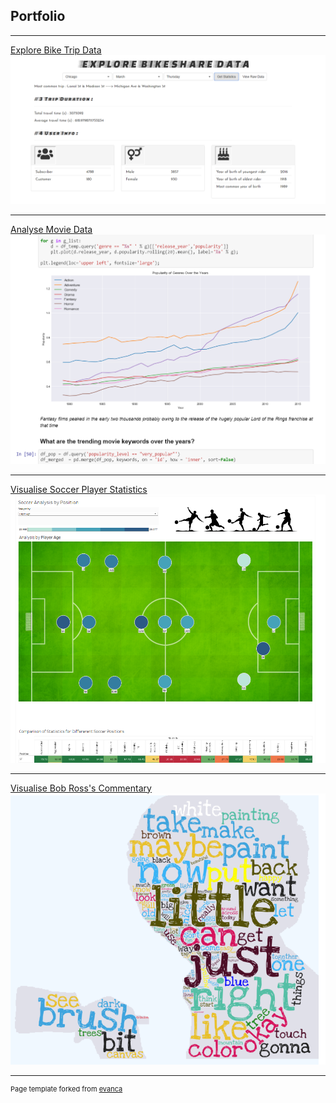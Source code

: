 ## Portfolio

---

[Explore Bike Trip Data](https://github.com/pr0grammm/explore_bikeshare_data)
<img src="images/bikeshare.PNG?raw=true"/>

---
[Analyse Movie Data](https://github.com/pr0grammm/analyse_movie_data/blob/master/investigate-a-dataset-template.ipynb)
<img src="images/movie.PNG?raw=true"/>

---
[Visualise Soccer Player Statistics](https://public.tableau.com/profile/reshma3573#!/vizhome/socceranalysisbypositionfinal/Dashboard2)
<img src="images/soccer.PNG?raw=true"/>

---
[Visualise Bob Ross's Commentary](https://github.com/pr0grammm/king_of_asmr)
<img src="images/bobross.PNG?raw=true"/>






---
<p style="font-size:11px">Page template forked from <a href="https://github.com/evanca/quick-portfolio">evanca</a></p> 
<!-- Remove above link if you don't want to attibute -->
